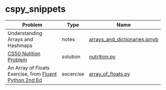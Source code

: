 # cspy_snippets

| Problem | Type | Name |
| ------------ | ------------ | ------------ |
| Understanding Arrays and Hashmaps | notes | [arrays_and_dictionaries.ipnyb](https://github.com/CodyCardinal/csp_snippets/blob/main/arrays_and_dictionaries.ipnyb)|
| [CS50 Nutition Problem](https://cs50.harvard.edu/python/2022/psets/2/nutrition/) | solution | [nutrition.py](https://github.com/CodyCardinal/csp_snippets/blob/main/nutrition.py)|
| An Array of Floats Exercise, from [Fluent Python,2nd Ed](https://www.oreilly.com/library/view/fluent-python-2nd/9781492056348/) | excercise | [array_of_floats.py](https://github.com/CodyCardinal/csp_snippets/blob/main/array_of_floats.py) |
